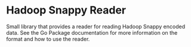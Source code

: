 # Hadoop Snappy Reader
Small library that provides a reader for reading Hadoop Snappy encoded data. See the Go Package documentation for more information on the format and how to use the reader.
